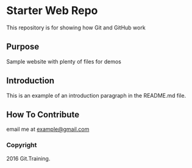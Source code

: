 # Starter Web Repo

This repository is for showing how Git and GitHub work

## Purpose

Sample website with plenty of files for demos

## Introduction

This is an example of an introduction paragraph in the README.md file.

## How To Contribute

email me at example@gmail.com

### Copyright

2016 Git.Training.